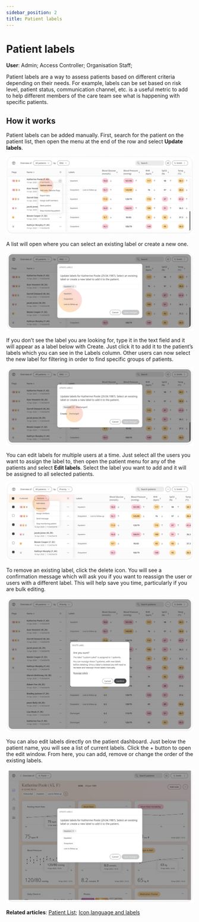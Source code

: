 ```yaml
---
sidebar_position: 2
title: Patient labels
---
```

# Patient labels
**User**: Admin; Access Controller; Organisation Staff; 

Patient labels are a way to assess patients based on different criteria depending on their needs. For example, labels can be set based on risk level, patient status, communication channel, etc. is a useful metric to add to help different members of the care team see what is happening with specific patients.

## How it works​
Patient labels can be added manually. First, search for the patient on the patient list, then open the menu at the end of the row and select **Update labels**.

![Set status](./assets/PatientLabels01.png)

A list will open where you can select an existing label or create a new one.

![Status list](./assets/PatientLabels02.png)

If you don’t see the label you are looking for, type it in the text field and it will appear as a label below with Create. Just click it to add it to the patient’s labels which you can see in the Labels column. Other users can now select the new label for filtering in order to find specific groups of patients.

![Status filters](./assets/PatientLabels03.png)

You can edit labels for multiple users at a time. Just select all the users you want to assign the label to, then open the patient menu for any of the patients and select **Edit labels**. Select the label you want to add and it will be assigned to all selected patients.

![Status filters](./assets/PatientLabels04.png)

To remove an existing label, click the delete icon. You will see a confirmation message which will ask you if you want to reassign the user or users with a different label. This will help save you time, particularly if you are bulk editing.

![Status filters](./assets/PatientLabels05.png)

You can also edit labels directly on the patient dashboard. Just below the patient name, you will see a list of current labels. Click the + button to open the edit window. From here, you can add, remove or change the order of the existing labels. 

![Status filters](./assets/PatientLabels06.png)

**Related articles**: [Patient List](./patient-list.md); [Icon,language and labels](../../admin-portal/managing-deployments/general-settings/icon-language-and-labels.md) 

